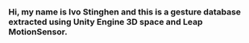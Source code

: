 <h3>Hi, my name is Ivo Stinghen and this is a gesture database extracted using Unity Engine 3D space and Leap MotionSensor. 

